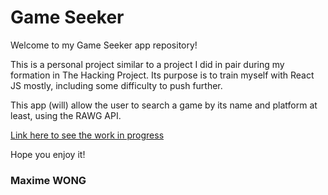 # Game Seeker

Welcome to my Game Seeker app repository!

This is a personal project similar to a project I did in pair during my formation in The Hacking Project. Its purpose is to train myself with React JS mostly, including some difficulty to push further.

This app (will) allow the user to search a game by its name and platform at least, using the RAWG API.

[Link here to see the work in progress](https://mtwod.github.io/game-seeker/)

Hope you enjoy it!

### Maxime WONG
